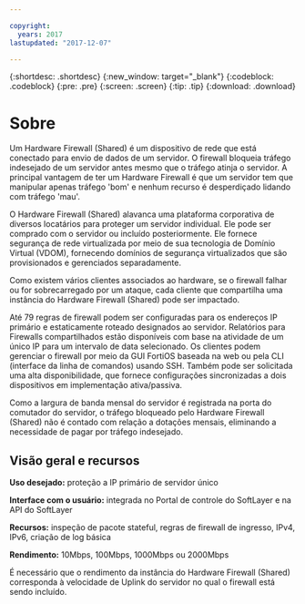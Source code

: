 ```yaml
---

copyright:
  years: 2017
lastupdated: "2017-12-07"

---
```


{:shortdesc: .shortdesc}
{:new_window: target="_blank"}
{:codeblock: .codeblock}
{:pre: .pre}
{:screen: .screen}
{:tip: .tip}
{:download: .download}

# Sobre

Um Hardware Firewall (Shared) é um dispositivo de rede que está conectado
para envio de dados de um servidor. O firewall bloqueia tráfego indesejado de um servidor
antes mesmo que o tráfego atinja o servidor. A principal vantagem de ter um Hardware Firewall é que um servidor tem que manipular apenas tráfego 'bom' e nenhum recurso é
desperdiçado lidando com tráfego 'mau'. 

O Hardware Firewall (Shared) alavanca uma plataforma corporativa de
diversos locatários para proteger um servidor individual.  Ele pode ser comprado com o
servidor ou incluído posteriormente.  Ele fornece segurança de rede virtualizada por meio de sua tecnologia de Domínio Virtual (VDOM), fornecendo domínios de segurança virtualizados que são provisionados e gerenciados separadamente.  

Como existem vários clientes associados ao hardware, se o firewall falhar ou for sobrecarregado por um ataque, cada cliente que compartilha uma instância do Hardware Firewall (Shared) pode ser impactado. 

Até 79 regras de firewall podem ser configuradas para os endereços IP primário e estaticamente roteado designados ao servidor. Relatórios para Firewalls compartilhados estão disponíveis com base na atividade de um único IP para um intervalo de data selecionado.
Os clientes podem gerenciar o firewall por meio da GUI FortiOS baseada na web ou pela CLI (interface da linha de comandos) usando SSH. Também pode ser solicitada uma alta disponibilidade, que fornece configurações sincronizadas a dois dispositivos em implementação
ativa/passiva.

Como a largura de banda mensal do servidor é registrada na porta do comutador do
servidor, o tráfego bloqueado pelo Hardware Firewall (Shared) não é contado com
relação a dotações mensais, eliminando a necessidade de pagar por tráfego indesejado.

## Visão geral e recursos

**Uso desejado:** proteção a IP primário de servidor único

**Interface com o usuário:** integrada no Portal de controle do SoftLayer e na API do SoftLayer

**Recursos:** inspeção de pacote stateful, regras de firewall de
ingresso, IPv4, IPv6, criação de log básica

**Rendimento:** 10Mbps, 100Mbps, 1000Mbps ou 2000Mbps 

É necessário que o rendimento da instância do Hardware Firewall (Shared)
corresponda à velocidade de Uplink do servidor no qual o firewall está sendo incluído.

